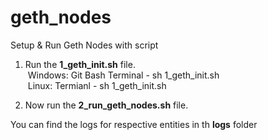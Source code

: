 # geth_nodes
Setup &amp; Run Geth Nodes with script

1. Run the <b>1_geth_init.sh</b> file.</br>
&nbsp;Windows: Git Bash Terminal - sh 1_geth_init.sh</br>
&nbsp;Linux: Termianl - sh 1_geth_init.sh

2. Now run the <b>2_run_geth_nodes.sh</b> file.

You can find the logs for respective entities in th <b>logs</b> folder</br>
